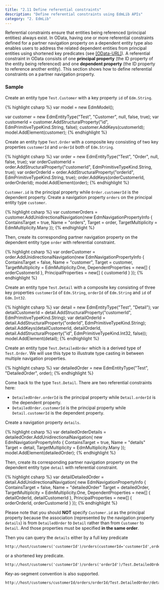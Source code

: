 ```yaml
---
title: "2.11 Define referential constraints"
description: "Define referential constraints using EdmLib APIs"
category: "2. EdmLib"
---
```


Referential constraints ensure that entities being referenced (principal entities) always exist. In OData, having one or more referential constraints defined for a partner navigation property on a dependent entity type also enables users to address the related dependent entities from principal entities using shortened key predicates (see [[OData-URL]](http://docs.oasis-open.org/odata/odata/v4.0/errata02/os/complete/part2-url-conventions/odata-v4.0-errata02-os-part2-url-conventions-complete.html#_Toc406398079)). A referential constraint in OData consists of one **principal property** (the ID property of the entity being referenced) and one **dependent property** (the ID property to reference another entity). This section shows how to define referential constraints on a partner navigation property.

### Sample
Create an entity type `Test.Customer` with a key property `id` of `Edm.String`.

{% highlight csharp %}
var model = new EdmModel();

var customer = new EdmEntityType("Test", "Customer", null, false, true);
var customerId = customer.AddStructuralProperty("id", EdmPrimitiveTypeKind.String, false);
customer.AddKeys(customerId);
model.AddElement(customer);
{% endhighlight %}

Create an entity type `Test.Order` with a composite key consisting of two key properties `customerId` and `orderId` both of `Edm.String`.

{% highlight csharp %}
var order = new EdmEntityType("Test", "Order", null, false, true);
var orderCustomerId = order.AddStructuralProperty("customerId", EdmPrimitiveTypeKind.String, true);
var orderOrderId = order.AddStructuralProperty("orderId", EdmPrimitiveTypeKind.String, true);
order.AddKeys(orderCustomerId, orderOrderId);
model.AddElement(order);
{% endhighlight %}

`Customer.id` is the principal property while `Order.customerId` is the dependent property. Create a navigation property `orders` on the principal entity type `customer`.

{% highlight csharp %}
var customerOrders = customer.AddUnidirectionalNavigation(new EdmNavigationPropertyInfo
{
    ContainsTarget = true,
    Name = "orders",
    Target = order,
    TargetMultiplicity = EdmMultiplicity.Many
});
{% endhighlight %}

Then, create its corresponding partner navigation property on the dependent entity type `order` with referential constraint.

{% highlight csharp %}
var orderCustomer = order.AddUnidirectionalNavigation(new EdmNavigationPropertyInfo
{
    ContainsTarget = false,
    Name = "customer",
    Target = customer,
    TargetMultiplicity = EdmMultiplicity.One,
    DependentProperties = new[] { orderCustomerId },
    PrincipalProperties = new[] { customerId }
});
{% endhighlight %}

Create an entity type `Test.Detail` with a composite key consisting of three key properties `customerId` of `Edm.String`, `orderId` of `Edm.String` and `id` of `Edm.Int32`.

{% highlight csharp %}
var detail = new EdmEntityType("Test", "Detail");
var detailCustomerId = detail.AddStructuralProperty("customerId", EdmPrimitiveTypeKind.String);
var detailOrderId = detail.AddStructuralProperty("orderId", EdmPrimitiveTypeKind.String);
detail.AddKeys(detailCustomerId, detailOrderId, detail.AddStructuralProperty("id", EdmPrimitiveTypeKind.Int32, false));
model.AddElement(detail);
{% endhighlight %}

Create an entity type `Test.DetailedOrder` which is a derived type of `Test.Order`. We will use this type to illustrate type casting in between multiple navigation properties.

{% highlight csharp %}
var detailedOrder = new EdmEntityType("Test", "DetailedOrder", order);
{% endhighlight %}

Come back to the type `Test.Detail`. There are two referential constraints here:

 - `DetailedOrder.orderId` is the principal property while `Detail.orderId` is the dependent property.
 - `DetailedOrder.customerId` is the principal property while `Detail.customerId` is the dependent property.

Create a navigation property `details`.

{% highlight csharp %}
var detailedOrderDetails = detailedOrder.AddUnidirectionalNavigation(
    new EdmNavigationPropertyInfo
    {
        ContainsTarget = true,
        Name = "details"
        Target = detail,
        TargetMultiplicity = EdmMultiplicity.Many
    });
model.AddElement(detailedOrder);
{% endhighlight %}

Then, create its corresponding partner navigation property on the dependent entity type `detail` with referential constraint.

{% highlight csharp %}
var detailDetailedOrder = detail.AddUnidirectionalNavigation(
    new EdmNavigationPropertyInfo
    {
        ContainsTarget = false,
        Name = "detailedOrder"
        Target = detailedOrder,
        TargetMultiplicity = EdmMultiplicity.One,
        DependentProperties = new[] { detailOrderId, detailCustomerId },
        PrincipalProperties = new[] { orderOrderId, orderCustomerId }
    });
{% endhighlight %}

Please note that you should **NOT** specify `Customer.id` as the principal property because the association (represented by the navigation property `details`) is from `DetailedOrder` to `Detail` rather than from `Customer` to `Detail`. And those properties must be specified **in the same order**.

Then you can query the `details` either by a full key predicate

```
http://host/customers('customerId')/orders(customerId='customerId',orderId='orderId')/Test.DetailedOrder/details(customerId='customerId',orderId='orderId',id=1)
```

or a shortened key predicate.

```
http://host/customers('customerId')/orders('orderId')/Test.DetailedOrder/details(1)
```

Key-as-segment convention is also supported.

```
http://host/customers/customerId/orders/orderId/Test.DetailedOrder/details/1
```